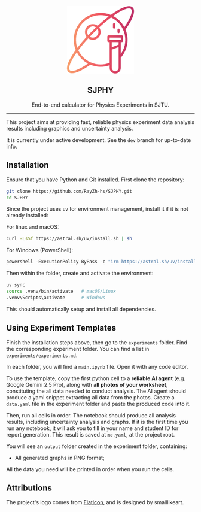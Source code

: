 <div align="center">
    <img src="resources/logo/logo.png" width="180" alt="SJPHY Logo"/>
    <h2>SJPHY</h2>
    <span>End-to-end calculator for Physics Experiments in SJTU.</span>
</div>

---

This project aims at providing fast, reliable physics experiment data analysis results including graphics and uncertainty analysis.

It is currently under active development. See the `dev` branch for up-to-date info.

## Installation

Ensure that you have Python and Git installed. First clone the repository:

```bash
git clone https://github.com/RayZh-hs/SJPHY.git
cd SJPHY
```

Since the project uses `uv` for environment management, install it if it is not already installed:

For linux and macOS:

```bash
curl -LsSf https://astral.sh/uv/install.sh | sh
```

For Windows (PowerShell):

```powershell
powershell -ExecutionPolicy ByPass -c "irm https://astral.sh/uv/install.ps1 | iex"
```

Then within the folder, create and activate the environment:

```bash
uv sync
source .venv/bin/activate   # macOS/Linux
.venv\Scripts\activate      # Windows
```

This should automatically setup and install all dependencies.

## Using Experiment Templates

Finish the installation steps above, then go to the `experiments` folder. Find the corresponding experiment folder. You can find a list in `experiments/experiments.md`.

In each folder, you will find a `main.ipynb` file. Open it with any code editor.

To use the template, copy the first python cell to a **reliable AI agent** (e.g. Google Gemini 2.5 Pro), along with **all photos of your worksheet**, constituting the all data needed to conduct analysis.
The AI agent should produce a yaml snippet extracting all data from the photos. Create a `data.yaml` file in the experiment folder and paste the produced code into it.

Then, run all cells in order. The notebook should produce all analysis results, including uncertainty analysis and graphs. If it is the first time you run any notebook, it will ask you to fill in your name and student ID for report generation. This result is saved at `me.yaml`, at the project root.

You will see an `output` folder created in the experiment folder, containing:
- All generated graphs in PNG format;

All the data you need will be printed in order when you run the cells.

## Attributions

The project's logo comes from [FlatIcon](https://www.flaticon.com/), and is designed by smalllikeart.
